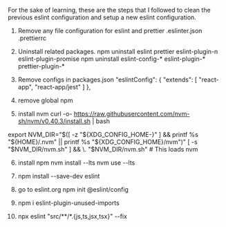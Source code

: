 For the sake of learning, these are the steps that I followed 
to clean the previous eslint configuration and setup a new eslint configuration.

1. Remove any file configuration for eslint and prettier
.eslinter.json
.prettierrc

2. Uninstall related packages.
npm uninstall eslint prettier eslint-plugin-n eslint-plugin-promise
npm uninstall eslint-config-* eslint-plugin-* prettier-plugin-*

3. Remove configs in packages.json
  "eslintConfig": {
    "extends": [
      "react-app",
      "react-app/jest"
    ]
  },

4. remove global npm

5. install nvm
curl -o- https://raw.githubusercontent.com/nvm-sh/nvm/v0.40.3/install.sh | bash

export NVM_DIR="$([ -z "${XDG_CONFIG_HOME-}" ] && printf %s "${HOME}/.nvm" || printf %s "${XDG_CONFIG_HOME}/nvm")"
[ -s "$NVM_DIR/nvm.sh" ] && \. "$NVM_DIR/nvm.sh" # This loads nvm

6. install npm
nvm install --lts
nvm use --lts

7. npm install --save-dev eslint


8. go to eslint.org
npm init @eslint/config

9. npm i eslint-plugin-unused-imports

10. npx eslint "src/**/*.{js,ts,jsx,tsx}" --fix

